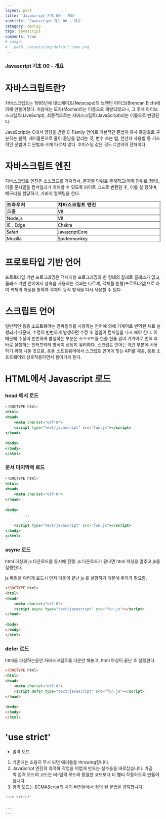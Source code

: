 ```yaml
---
layout: post
title: 'Javascript 기초 00 - 개요'
subtitle: 'Javascript 기초 00 - 개요'
category: devlog
tags: javascript
comments: true
# image: 
#   path: /assets/img/default_code.png
---
```


### Javascript 기초 00 - 개요

# 자바스크립트란?

자바스크립트는 1995년에 넷스케이프(Netscape)의 브렌던 아이크(Brendan Eich)에 의해 만들어졌다. 처음에는 모카(Mocha)라는 이름으로 개발되었으나, 그 후에 라이브스크립트(LiveScript), 최종적으로는 자바스크립트(JavaScript)라는 이름으로 변경된다.

JavaScript는 C에서 영향을 받은 C-Family 언어로 기본적인 문법이 유사 중괄호로 구분하는 블럭, 세미콜론으로 줄이 끝남을 알리는 것, 변수 쓰는 법, 연산자 사용법 등 기초적인 문법이 C 문법과 크게 다르지 않다. 호이스팅 같은 것도 C언어의 잔재이다.

# 자바스크립트 엔진

자바스크립트 엔진은 소스코드를 가져와서, 문자열 단위로 분해하고(어휘 단위로 정리), 이들 문자열을 컴파일러가 이해할 수 있도록 바이트 코드로 변환한 후, 이를 실 행하며, 메모리를 할당하고, 가비지 컬렉팅을 한다.

![Javascript engine](/assets/img/post/js00engine.png)

# 프로토타입 기반 언어

프로토타입 기반 프로그래밍은 객체지향 프로그래밍의 한 형태의 갈래로 클래스가 없고, 클래스 기반 언어에서 상속을 사용하는 것과는 다르게, 객체를 원형(프로토타입)으로 하여 복제의 과정을 통하여 객체의 동작 방식을 다시 사용할 수 있다.

# 스크립트 언어

일반적인 응용 소프트웨어는 컴파일러를 사용하는 언어에 의해 기계어로 번역된 채로 실행되기 때문에, 수정이 빈번하게 발생하면 수정 후 일일이 컴파일을 다시 해야 한다. 이 때문에 수정이 빈번하게 발생하는 부분은 소스코드를 한줄 한줄 읽어 기계어로 번역 후 바로 실행하는 인터프리터 방식이 상당히 유리하다. 스크립트 언어는 이런 부분에 사용하기 위해 나온 것으로, 응용 소프트웨어에서 스크립트 언어에 맞는 API를 제공, 응용 소프트웨어와 상호작용하면서 돌아가게 된다.

# HTML에서 Javascript 로드

### head 에서 로드

```jsx
<!DOCTYPE html>
<html>
<head>
    <meta charset="utf-8">
    <script type="text/javascript" src="fun.js"></script>
</head>

<body>
</body>
</html>
```

### 문서 마지막에 로드

```jsx
<!DOCTYPE html>
<html>
<head>
    <meta charset="utf-8">
</head>

<body>
		...
		.....
    <script type="text/javascript" src="fun.js"></script>
</body>
</html>
```

### async 로드

html 파싱과 js 다운로드를 동시에 진행. js 다운로드가 끝나면 html 파싱을 멈추고 js를 실행한다.

js 파일을 여러개 로드시 먼저 다운이 끝난 js 를 실행하기 때문에 주의가 필요함.

```html
<!DOCTYPE html>
<html>
<head>
    <meta charset="utf-8">
    <script async type="text/javascript" src="fun.js"></script>
</head>

<body>
</body>
</html>
```

### defer 로드

html을 파싱하는동안 자바스크립트를 다운만 해놓고, html 파싱이 끝난 후 실행한다.

```html
<!DOCTYPE html>
<html>
<head>
    <meta charset="utf-8">
    <script defer type="text/javascript" src="fun.js"></script>
</head>

<body>
</body>
</html>
```

# 'use strict'

- 엄격 모드
1. 기존에는 조용히 무시 되던 에러들을 throwing합니다.
2. JavaScript 엔진의 최적화 작업을 어렵게 만드는 실수들을 바로잡습니다. 가끔씩 엄격 모드의 코드는 비-엄격 모드의 동일한 코드보다 더 빨리 작동하도록 만들어집니다.
3. 엄격 모드는 ECMAScript의 차기 버전들에서 정의 될 문법을 금지합니다.

```jsx
'use strict'

...
....
```